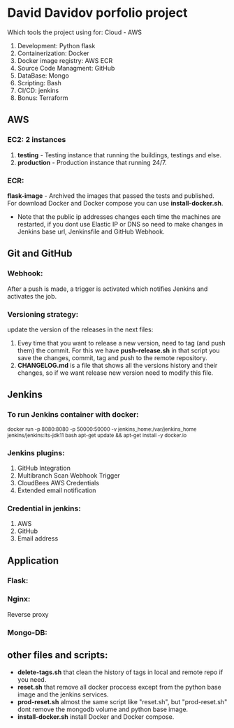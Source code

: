 # David Davidov porfolio project 
Which tools the project using for: Cloud - AWS
1. Development: Python flask
2. Containerization: Docker
3. Docker image registry: AWS ECR
4. Source Code Managment: GitHub
5. DataBase: Mongo
6. Scripting: Bash
7. CI/CD: jenkins
8. Bonus: Terraform

## AWS 
### EC2: 2 instances
1. **testing** - Testing instance that running the buildings, testings and else.
2. **production** - Production instance that running 24/7.

### ECR: 
**flask-image** - Archived the images that passed the tests and published.<br />
For download Docker and Docker compose you can use **install-docker.sh**.

* Note that the public ip addresses changes each time the machines are restarted, if you dont use Elastic IP or DNS so need to make changes in Jenkins base url, Jenkinsfile and GitHub Webhook.

## Git and GitHub
### Webhook: 
After a push is made, a trigger is activated which notifies Jenkins and activates the job.
### Versioning strategy: 
update the version of the releases in the next files:
1. Evey time that you want to release a new version, need to tag (and push them) the commit. For this we have **push-release.sh** in that script you save the changes, commit, tag and push to the remote repository.
2. **CHANGELOG.md** is a file that shows all the versions history and their changes, so if we want release new version need to modify this file.

## Jenkins 
### To run Jenkins container with docker:
<sup>docker run -p 8080:8080 -p 50000:50000 -v jenkins_home:/var/jenkins_home jenkins/jenkins:lts-jdk11 bash apt-get update && apt-get install -y docker.io</sup>

### Jenkins plugins:
1. GitHub Integration
2. Multibranch Scan Webhook Trigger
3. CloudBees AWS Credentials
4. Extended email notification

### Credential in jenkins:
1. AWS
2. GitHub
3. Email address

## Application 
### Flask:

### Nginx:
Reverse proxy

### Mongo-DB:

## other files and scripts:
* **delete-tags.sh** that clean the history of tags in local and remote repo if you need.
* **reset.sh** that remove all docker proccess except from the python base image and the jenkins services.
* **prod-reset.sh** almost the same script like "reset.sh", but "prod-reset.sh" dont remove the mongodb volume and python base image.
* **install-docker.sh** install Docker and Docker compose.